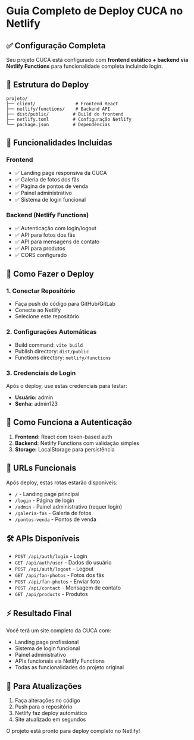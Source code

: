 # Guia Completo de Deploy CUCA no Netlify

## ✅ Configuração Completa

Seu projeto CUCA está configurado com **frontend estático + backend via Netlify Functions** para funcionalidade completa incluindo login.

## 📁 Estrutura do Deploy

```
projeto/
├── client/               # Frontend React
├── netlify/functions/    # Backend API
├── dist/public/         # Build do frontend
├── netlify.toml         # Configuração Netlify
└── package.json         # Dependências
```

## 🔧 Funcionalidades Incluídas

### Frontend
- ✅ Landing page responsiva da CUCA
- ✅ Galeria de fotos dos fãs
- ✅ Página de pontos de venda
- ✅ Painel administrativo
- ✅ Sistema de login funcional

### Backend (Netlify Functions)
- ✅ Autenticação com login/logout
- ✅ API para fotos dos fãs
- ✅ API para mensagens de contato
- ✅ API para produtos
- ✅ CORS configurado

## 🚀 Como Fazer o Deploy

### 1. Conectar Repositório
- Faça push do código para GitHub/GitLab
- Conecte ao Netlify
- Selecione este repositório

### 2. Configurações Automáticas
- Build command: `vite build`
- Publish directory: `dist/public`
- Functions directory: `netlify/functions`

### 3. Credenciais de Login
Após o deploy, use estas credenciais para testar:
- **Usuário:** admin
- **Senha:** admin123

## 🔐 Como Funciona a Autenticação

1. **Frontend:** React com token-based auth
2. **Backend:** Netlify Functions com validação simples
3. **Storage:** LocalStorage para persistência

## 📱 URLs Funcionais

Após deploy, estas rotas estarão disponíveis:
- `/` - Landing page principal
- `/login` - Página de login
- `/admin` - Painel administrativo (requer login)
- `/galeria-fas` - Galeria de fotos
- `/pontos-venda` - Pontos de venda

## 🛠 APIs Disponíveis

- `POST /api/auth/login` - Login
- `GET /api/auth/user` - Dados do usuário
- `POST /api/auth/logout` - Logout
- `GET /api/fan-photos` - Fotos dos fãs
- `POST /api/fan-photos` - Enviar foto
- `POST /api/contact` - Mensagem de contato
- `GET /api/products` - Produtos

## ⚡ Resultado Final

Você terá um site completo da CUCA com:
- Landing page profissional
- Sistema de login funcional
- Painel administrativo
- APIs funcionais via Netlify Functions
- Todas as funcionalidades do projeto original

## 🔄 Para Atualizações

1. Faça alterações no código
2. Push para o repositório
3. Netlify faz deploy automático
4. Site atualizado em segundos

O projeto está pronto para deploy completo no Netlify!